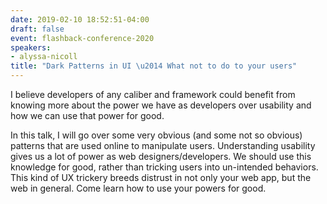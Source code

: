 ```yaml
---
date: 2019-02-10 18:52:51-04:00
draft: false
event: flashback-conference-2020
speakers:
- alyssa-nicoll
title: "Dark Patterns in UI \u2014 What not to do to your users"
---
```



I believe developers of any caliber and framework could benefit from knowing more about the power we have as developers over usability and how we can use that power for good.

In this talk, I will go over some very obvious (and some not so obvious) patterns that are used online to manipulate users. Understanding usability gives us a lot of power as web designers/developers. We should use this knowledge for good, rather than tricking users into un-intended behaviors. This kind of UX trickery breeds distrust in not only your web app, but the web in general. Come learn how to use your powers for good.
